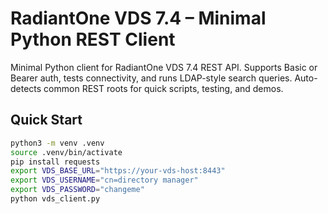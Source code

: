 # RadiantOne VDS 7.4 – Minimal Python REST Client

Minimal Python client for RadiantOne VDS 7.4 REST API. Supports Basic or Bearer auth, tests connectivity, and runs LDAP-style search queries. Auto-detects common REST roots for quick scripts, testing, and demos.

## Quick Start

```bash
python3 -m venv .venv
source .venv/bin/activate
pip install requests
export VDS_BASE_URL="https://your-vds-host:8443"
export VDS_USERNAME="cn=directory manager"
export VDS_PASSWORD="changeme"
python vds_client.py
```
